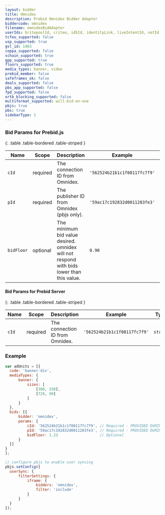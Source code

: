 ```yaml
---
layout: bidder
title: Omnidex
description: Prebid Omnidex Bidder Adaptor
biddercode: omnidex
filename: omnidexBidAdapter
userIds: britepoolId, criteo, id5Id, identityLink, liveIntentId, netId, parrableId, pubCommonId, unifiedId
tcfeu_supported: false
usp_supported: true
gvl_id: 1463
coppa_supported: false
schain_supported: true
gpp_supported: true
floors_supported: true
media_types: banner, video
prebid_member: false
safeframes_ok: false
deals_supported: false
pbs_app_supported: false
fpd_supported: false
ortb_blocking_supported: false
multiformat_supported: will-bid-on-one
pbjs: true
pbs: true
sidebarType: 1
---
```


### Bid Params for Prebid.js

{: .table .table-bordered .table-striped }

| Name       | Scope    | Description                                                                              | Example                      | Type     |
|------------|----------|------------------------------------------------------------------------------------------|------------------------------|----------|
| `cId`      | required | The connection ID from Omnidex.                                                          | `'562524b21b1c1f08117fc7f9'` | `string` |
| `pId`      | required | The publisher ID from Omnidex (pbjs only).                                               | `'59ac17c192832d0011283fe3'` | `string` |
| `bidFloor` | optional | The minimum bid value desired. omnidex will not respond with bids lower than this value. | `0.90`                       | `float`  |

#### Bid Params for Prebid Server

{: .table .table-bordered .table-striped }

| Name       | Scope    | Description                                                                              | Example                      | Type     |
|------------|----------|------------------------------------------------------------------------------------------|------------------------------|----------|
| `cId`      | required | The connection ID from Omnidex.                                                          | `'562524b21b1c1f08117fc7f9'` | `string` |

### Example

  ```javascript
var adUnits = [{
    code: 'banner-div',
    mediaTypes: {
        banner: {
            sizes: [
                [300, 250],
                [728, 90]
            ]
        }
    },
    bids: [{
        bidder: 'omnidex',
        params: {
            cId: '562524b21b1c1f08117fc7f9', // Required - PROVIDED DURING SETUP...
            pId: '59ac17c192832d0011283fe3', // Required - PROVIDED DURING SETUP...
            bidFloor: 1.23                   // Optional
        }
    }]
}
];

// configure pbjs to enable user syncing
pbjs.setConfig({
    userSync: {
        filterSettings: {
            iframe: {
                bidders: 'omnidex',
                filter: 'include'
            }
        }
    }
});
```

